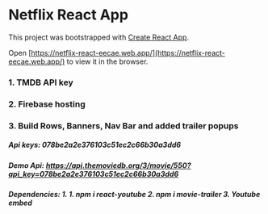 # Netflix React App

This project was bootstrapped with [Create React App](https://github.com/facebook/create-react-app).

Open [https://netflix-react-eecae.web.app/](https://netflix-react-eecae.web.app/) to view it in the browser.

### 1. TMDB API key

### 2. Firebase hosting

### 3. Build Rows, Banners, Nav Bar and added trailer popups

##### Api keys: 078be2a2e376103c51ec2c66b30a3dd6

##### Demo Api: https://api.themoviedb.org/3/movie/550?api_key=078be2a2e376103c51ec2c66b30a3dd6

##### Dependencies: 1. 1. npm i react-youtube 2. npm i movie-trailer 3. Youtube embed
